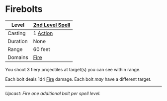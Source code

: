 # Firebolts

| Level    | [2nd Level Spell](2nd%20Level%20Spells.md)                                           |
| -------- | --------------------------------------------------- |
| Casting  | 1 [Action](../../../../Game%20Procedures/Core%20Procedures/Action.md) |
| Duration | None                                                |
| Range    | 60 feet                                             |
| Domains  | [Fire](../../Spell%20Domains/Fire.md)            |

You shoot 3 fiery projectiles at target(s) you can see within range.

Each bolt deals 1d4 [Fire](../../../../Game%20Procedures/Combat/Damage%20Types/Fire.md) damage. Each bolt *may* have a different target.

---
*Upcast: Fire one additional bolt per spell level.*
